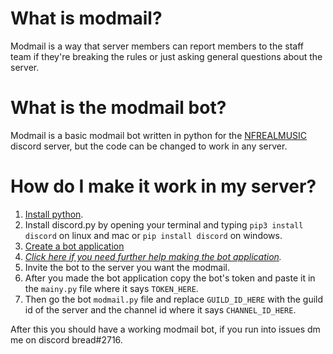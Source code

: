 # What is modmail?
Modmail is a way that server members can report members to the staff team if they're breaking the rules or just asking general questions about the server.

# What is the modmail bot?
Modmail is a basic modmail bot written in python for the [NFREALMUSIC](https://discord.gg/cuaQKJrmQt) discord server, but the code can be changed to work in any server.

# How do I make it work in my server?

1. [Install python](https://python.org/).
2. Install discord.py by opening your terminal and typing `pip3 install discord` on linux and mac or `pip install discord` on windows.
3. [Create a bot application](https://discord.com/developers/docs/game-sdk/applications)
4. *[Click here if you need further help making the bot application](https://discordpy.readthedocs.io/en/stable/discord.html).*
5. Invite the bot to the server you want the modmail.
6. After you made the bot application copy the bot's token and paste it in the `mainy.py` file where it says `TOKEN_HERE`.
7. Then go the bot `modmail.py` file and replace `GUILD_ID_HERE` with the guild id of the server and the channel id where it says `CHANNEL_ID_HERE`.

After this you should have a working modmail bot, if you run into issues dm me on discord bread#2716.
